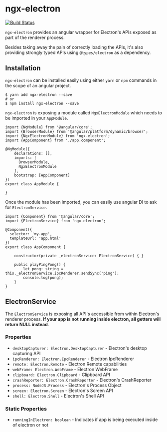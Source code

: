 # ngx-electron

[![Build Status](https://travis-ci.org/ThorstenHans/ngx-electron.svg?branch=master)](https://travis-ci.org/ThorstenHans/ngx-electron)

`ngx-electron` provides an angular wrapper for Electron's APIs exposed as part of the renderer process. 

Besides taking away the pain of correctly loading the APIs, it's also providing strongly typed APIs using `@types/electron` as a dependency.


## Installation

`ngx-electron` can be installed easily using either `yarn` or `npm` commands in the scope of an angular project.

```
$ yarn add ngx-electron --save
# or
$ npm install ngx-electron --save
```

`ngx-electron` is exposing a module called `NgxElectronModule` which needs to be imported in your `AppModule`.

```
import {NgModule} from '@angular/core';
import {BrowserModule} from '@angular/platform/dynamic/browser';
import {NgxElectronModule} from 'ngx-electron';
import {AppComponent} from './app.component';
 
@NgModule({
    declarations: [],
    imports: [
      BrowserModule,
      NgxElectronModule
    ],
    bootstrap: [AppComponent]
})
export class AppModule {
 
}
```

Once the module has been imported, you can easily use angular DI to ask for `ElectronService`.

```
import {Component} from '@angular/core';
import {ElectronService} from 'ngx-electron';
 
@Component({
  selector: 'my-app',
  templateUrl: 'app.html'
})
export class AppComponent {
 
    constructor(private _electronService: ElectronService) { }
    
    public playPingPong() {
        let pong: string = this._electronService.ipcRenderer.sendSync('ping');
        console.log(pong);
    }
}
```

## ElectronService

The `ElectronService` is exposing all API's accessible from within Electron's renderer process. **If your app is not running inside electron, all getters will return NULL instead**.

### Properties

  * `desktopCapturer: Electron.DesktopCapturer` - Electron's desktop capturing API
  * `ipcRenderer: Electron.IpcRenderer` - Electron IpcRenderer
  * `remote: Electron.Remote` - Electron Remote capabilities
  * `webFrame: Electron.WebFrame` - Electron WebFrame
  * `clipboard: Electron.Clipboard` - Clipboard API
  * `crashReporter: Electron.CrashReporter` - Electron's CrashReporter
  * `process: NodeJS.Process` - Electron's Process Object
  * `screen: Electron.Screen` - Electron's Screen API
  * `shell: Electron.Shell` - Electron's Shell API

### Static Properties
  * `runningInElectron: boolean` - Indicates if app is being executed inside of electron or not
